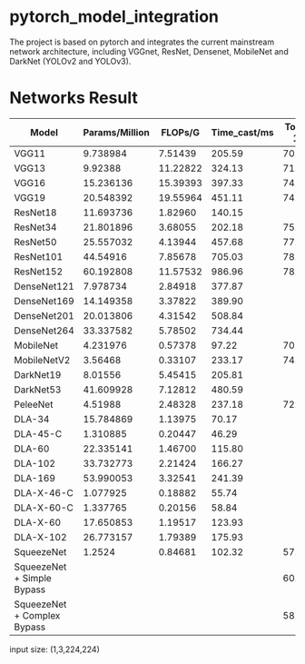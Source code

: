 # pytorch_model_integration
The project is based on pytorch and integrates the current mainstream network architecture, including VGGnet, ResNet, Densenet, MobileNet and DarkNet (YOLOv2 and YOLOv3).

# Networks Result
| Model       | Params/Million | FLOPs/G  | Time_cast/ms | Top-1 | Top-5 |
| ----------- | -------------- | -------- | ------------ | ----- | ----- |
| VGG11       | 9.738984       | 7.51439  | 205.59       | 70.4  | 89.6  |
| VGG13       | 9.92388        | 11.22822 | 324.13       | 71.3  | 90.1  |
| VGG16       | 15.236136      | 15.39393 | 397.33       | 74.4  | 91.9  |
| VGG19       | 20.548392      | 19.55964 | 451.11       | 74.5  | 92.0  |
| ResNet18    | 11.693736      | 1.82960  | 140.15       |       |       |
| ResNet34    | 21.801896      | 3.68055  | 202.18       | 75.81 | 92.6  |
| ResNet50    | 25.557032      | 4.13944  | 457.68       | 77.15 | 93.29 |
| ResNet101   | 44.54916       | 7.85678  | 705.03       | 78.25 | 93.95 |
| ResNet152   | 60.192808      | 11.57532 | 986.96       | 78.57 | 94.29 |
| DenseNet121 | 7.978734       | 2.84918  | 377.87       |       |       |
| DenseNet169 | 14.149358      | 3.37822  | 389.90       |       |       |
| DenseNet201 | 20.013806      | 4.31542  | 508.84       |       |       |
| DenseNet264 | 33.337582      | 5.78502  | 734.44       |       |       |
| MobileNet   | 4.231976       | 0.57378  | 97.22        | 70.60 |       |
| MobileNetV2 | 3.56468        | 0.33107  | 233.17       | 74.07 |       |
| DarkNet19   | 8.01556        | 5.45415  | 205.81       |       |       |
| DarkNet53   | 41.609928      | 7.12812  | 480.59       |       |       |
| PeleeNet    | 4.51988        | 2.48328  | 237.18       | 72.6  | 90.6  |
| DLA-34      | 15.784869      | 1.13975  | 70.17        |       |       |
| DLA-45-C    | 1.310885       | 0.20447  | 46.29        |       |       |
| DLA-60      | 22.335141      | 1.46700  | 115.80       |       |       |
| DLA-102     | 33.732773      | 2.21424  | 166.27       |       |       |
| DLA-169     | 53.990053      | 3.32541  | 241.39       |       |       |
| DLA-X-46-C  | 1.077925       | 0.18882  | 55.74        |       |       |
| DLA-X-60-C  | 1.337765       | 0.20156  | 58.84        |       |       |
| DLA-X-60    | 17.650853      | 1.19517  | 123.93       |       |       |
| DLA-X-102   | 26.773157      | 1.79389  | 175.93       |       |       |
| SqueezeNet  | 1.2524         | 0.84681  | 102.32       | 57.5  | 80.3  |
| SqueezeNet + Simple Bypass   |       |   |        |  60.4     | 82.5   |
|SqueezeNet + Complex Bypass   |       |   |        |  58.8     | 82.0   |

input size: (1,3,224,224)
